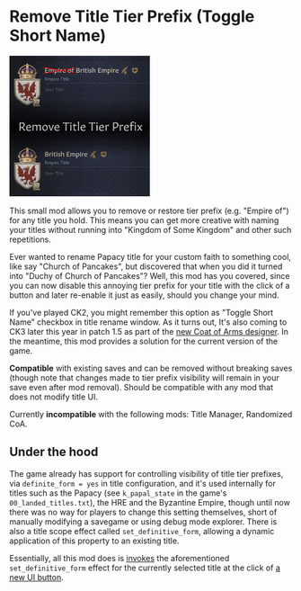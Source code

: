 Remove Title Tier Prefix (Toggle Short Name)
============================================

<img src="https://raw.githubusercontent.com/terrapass/ck3-mod-remove-title-tier-prefix/master/thumbnail.png" alt="Mod Thumbnail" width="250" height="250" />

This small mod allows you to remove or restore tier prefix (e.g. "Empire of") for any title you hold. This means you can get more creative with naming your titles without running into "Kingdom of Some Kingdom" and other such repetitions.

Ever wanted to rename Papacy title for your custom faith to something cool, like say "Church of Pancakes",  but discovered that when you did it turned into "Duchy of Church of Pancakes"? Well, this mod has you covered, since you can now disable this annoying tier prefix for your title with the click of a button and later re-enable it just as easily, should you change your mind.

If you've played CK2, you might remember this option as "Toggle Short Name" checkbox in title rename window.
As it turns out, It's also coming to CK3 later this year in patch 1.5 as part of the [new Coat of Arms designer](https://forumcontent.paradoxplaza.com/public/739696/1_main_screen.PNG).
In the meantime, this mod provides a solution for the current version of the game.

**Compatible** with existing saves and can be removed without breaking saves (though note that changes made to tier prefix visibility will remain in your save even after mod removal).
Should be compatible with any mod that does not modify title UI.

Currently **incompatible** with the following mods: Title Manager, Randomized CoA.

Under the hood
--------------

The game already has support for controlling visibility of title tier prefixes, via `definite_form = yes` in title configuration, and it's used internally for titles such as the Papacy (see `k_papal_state` in the game's `00_landed_titles.txt`), the HRE and the Byzantine Empire, though until now there was no way for players to change this setting themselves, short of manually modifying a savegame or using debug mode explorer. There is also a title scope effect called `set_definitive_form`, allowing a dynamic application of this property to an existing title.

Essentially, all this mod does is [invokes](https://github.com/terrapass/ck3-mod-remove-title-tier-prefix/blob/master/common/scripted_guis/remove_title_prefix.txt) the aforementioned `set_definitive_form` effect for the currently selected title at the click of [a new UI button](https://github.com/terrapass/ck3-mod-remove-title-tier-prefix/blob/master/gui/window_title.gui#L142).
